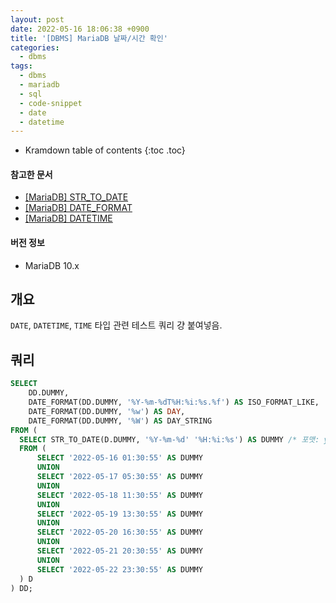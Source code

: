 ```yaml
---
layout: post
date: 2022-05-16 18:06:38 +0900
title: '[DBMS] MariaDB 날짜/시간 확인'
categories:
  - dbms
tags:
  - dbms
  - mariadb
  - sql
  - code-snippet
  - date
  - datetime
---
```


* Kramdown table of contents
{:toc .toc}

#### 참고한 문서

- [\[MariaDB\] STR_TO_DATE](https://mariadb.com/kb/en/str_to_date/)
- [\[MariaDB\] DATE_FORMAT](https://mariadb.com/kb/en/date_format/)
- [\[MariaDB\] DATETIME](https://mariadb.com/kb/en/datetime/)

#### 버전 정보

- MariaDB 10.x

## 개요

`DATE`, `DATETIME`, `TIME` 타입 관련 테스트 쿼리 걍 붙여넣음.

## 쿼리

```sql
SELECT
    DD.DUMMY,
    DATE_FORMAT(DD.DUMMY, '%Y-%m-%dT%H:%i:%s.%f') AS ISO_FORMAT_LIKE,
    DATE_FORMAT(DD.DUMMY, '%w') AS DAY,
    DATE_FORMAT(DD.DUMMY, '%W') AS DAY_STRING
FROM (
  SELECT STR_TO_DATE(D.DUMMY, '%Y-%m-%d' '%H:%i:%s') AS DUMMY /* 포맷: yyyy-MM-dd HH:mm:dd */
  FROM (
	  SELECT '2022-05-16 01:30:55' AS DUMMY
	  UNION
	  SELECT '2022-05-17 05:30:55' AS DUMMY
	  UNION
	  SELECT '2022-05-18 11:30:55' AS DUMMY
	  UNION
	  SELECT '2022-05-19 13:30:55' AS DUMMY
	  UNION
	  SELECT '2022-05-20 16:30:55' AS DUMMY
	  UNION
	  SELECT '2022-05-21 20:30:55' AS DUMMY
	  UNION
	  SELECT '2022-05-22 23:30:55' AS DUMMY
  ) D
) DD;
```
